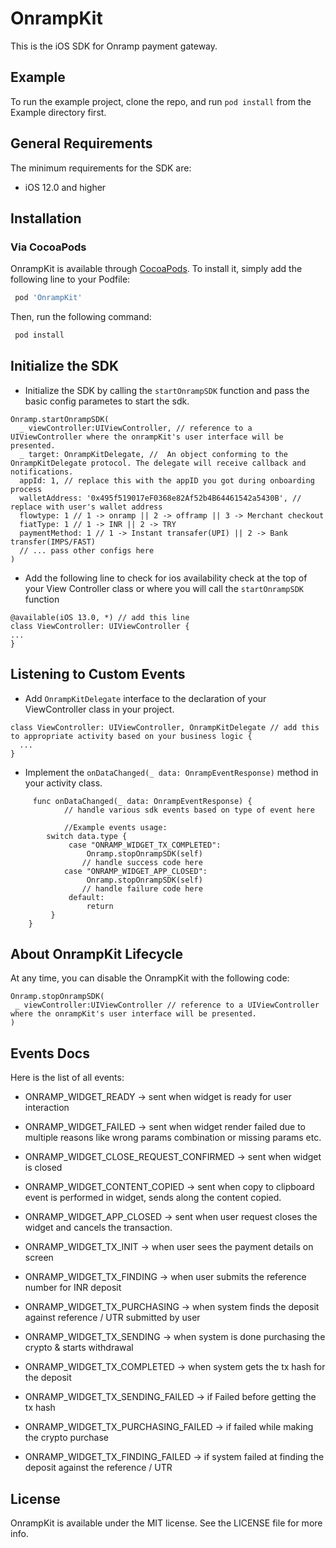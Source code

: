 # OnrampKit

This is the iOS SDK for Onramp payment gateway.

## Example

To run the example project, clone the repo, and run `pod install` from the Example directory first.

## General Requirements

The minimum requirements for the SDK are:

* iOS 12.0 and higher

## Installation

### Via CocoaPods
OnrampKit is available through [CocoaPods](https://cocoapods.org). To install
it, simply add the following line to your Podfile:

```ruby
 pod 'OnrampKit'
```

Then, run the following command:

```ruby
 pod install
```

## Initialize the SDK

* Initialize the SDK by calling the ```startOnrampSDK``` function and pass the basic config parametes to start the sdk.
```
Onramp.startOnrampSDK(
  _ viewController:UIViewController, // reference to a UIViewController where the onrampKit's user interface will be presented.
  _ target: OnrampKitDelegate, //  An object conforming to the OnrampKitDelegate protocol. The delegate will receive callback and notifications.
  appId: 1, // replace this with the appID you got during onboarding process
  walletAddress: '0x495f519017eF0368e82Af52b4B64461542a5430B', // replace with user's wallet address
  flowtype: 1 // 1 -> onramp || 2 -> offramp || 3 -> Merchant checkout
  fiatType: 1 // 1 -> INR || 2 -> TRY
  paymentMethod: 1 // 1 -> Instant transafer(UPI) || 2 -> Bank transfer(IMPS/FAST)
  // ... pass other configs here
)
```

* Add the following line to check for ios availability check at the top of your View Controller class or where you will call the ```startOnrampSDK``` function
```
@available(iOS 13.0, *) // add this line
class ViewController: UIViewController {
...
}
```

## Listening to Custom Events
* Add ```OnrampKitDelegate``` interface to the declaration of your ViewController class in your project.

```
class ViewController: UIViewController, OnrampKitDelegate // add this to appropriate activity based on your business logic {
  ...
} 
```

* Implement the ```onDataChanged(_ data: OnrampEventResponse)``` method in your activity class.

```
     func onDataChanged(_ data: OnrampEventResponse) {
            // handle various sdk events based on type of event here

            //Example events usage:
        switch data.type {
             case "ONRAMP_WIDGET_TX_COMPLETED":
                 Onramp.stopOnrampSDK(self)
                // handle success code here
            case "ONRAMP_WIDGET_APP_CLOSED":
                 Onramp.stopOnrampSDK(self)
                // handle failure code here  
             default:
                 return 
         }
    }
```

## About OnrampKit Lifecycle
At any time, you can disable the OnrampKit with the following code:

```
Onramp.stopOnrampSDK(
 _ viewController:UIViewController // reference to a UIViewController where the onrampKit's user interface will be presented.
)
```

## Events Docs

Here is the list of all events:

* ONRAMP_WIDGET_READY -> sent when widget is ready for user interaction
* ONRAMP_WIDGET_FAILED -> sent when widget render failed due to multiple reasons like wrong params combination or missing params etc.
* ONRAMP_WIDGET_CLOSE_REQUEST_CONFIRMED -> sent when widget is closed
* ONRAMP_WIDGET_CONTENT_COPIED -> sent when copy to clipboard event is performed in widget, sends along the content copied.

* ONRAMP_WIDGET_APP_CLOSED -> sent when user request closes the widget and cancels the transaction.

* ONRAMP_WIDGET_TX_INIT -> when user sees the payment details on screen
* ONRAMP_WIDGET_TX_FINDING -> when user submits the reference number for INR deposit
* ONRAMP_WIDGET_TX_PURCHASING -> when system finds the deposit against reference / UTR submitted by user
* ONRAMP_WIDGET_TX_SENDING -> when system is done purchasing the crypto & starts withdrawal
* ONRAMP_WIDGET_TX_COMPLETED -> when system gets the tx hash for the deposit
* ONRAMP_WIDGET_TX_SENDING_FAILED -> if Failed before getting the tx hash
* ONRAMP_WIDGET_TX_PURCHASING_FAILED -> if failed while making the crypto purchase
* ONRAMP_WIDGET_TX_FINDING_FAILED -> if system failed at finding the deposit against the reference / UTR

## License

OnrampKit is available under the MIT license. See the LICENSE file for more info.
